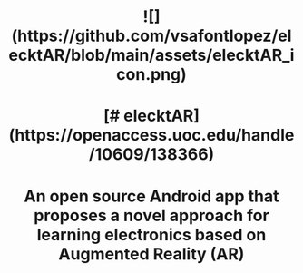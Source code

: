 <h1 align="center">
![](https://github.com/vsafontlopez/elecktAR/blob/main/assets/elecktAR_icon.png)
</h1>

<h1 align="center">
[# elecktAR](https://openaccess.uoc.edu/handle/10609/138366)
</h1>

<h1 align="center">
An open source Android app that proposes a novel approach for learning electronics based on Augmented Reality (AR)
</h1>

